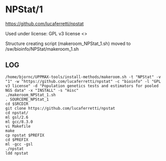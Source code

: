 NPStat/1
========================

<https://github.com/lucaferretti/npstat>

Used under license:
GPL v3 license
<>

Structure creating script (makeroom_NPStat_1.sh) moved to /sw/bioinfo/NPStat/makeroom_1.sh

LOG
---

    /home/bjornc/UPPMAX-tools/install-methods/makeroom.sh -t "NPStat" -v "1" -w "https://github.com/lucaferretti/npstat" -c "bioinfo" -l "GPL v3 license" -d "Population genetics tests and estimators for pooled NGS data" -x "INSTALL" -s "misc"
    ./makeroom_NPStat_1.sh
    . SOURCEME_NPStat_1
    cd $SRCDIR
    git clone https://github.com/lucaferretti/npstat
    cd npstat/
    ml gsl/2.6
    ml gcc/8.3.0
    vi Makefile
    make
    cp npstat $PREFIX
    cd $PREFIX
    ml -gcc -gsl
    ./npstat
    ldd npstat

